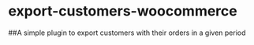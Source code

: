 # export-customers-woocommerce
##A simple plugin to export customers with their orders in a given period
